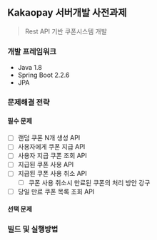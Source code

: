 ## Kakaopay 서버개발 사전과제

> Rest API 기반 쿠폰시스템 개발

### 개발 프레임워크
* Java 1.8
* Spring Boot 2.2.6
* JPA

### 문제해결 전략
#### 필수 문제 
- [ ] 랜덤 쿠폰 N개 생성 API
- [ ] 사용자에게 쿠폰 지급 API 
- [ ] 사용자 지급 쿠폰 조회 API
- [ ] 지급된 쿠폰 사용 API
- [ ] 지급된 쿠폰 사용 취소 API
  - [ ] 쿠폰 사용 취소시 만료된 쿠폰의 처리 방안 강구
- [ ] 당일 만료 쿠폰 목록 조회 API

#### 선택 문제 


### 빌드 및 실행방법
